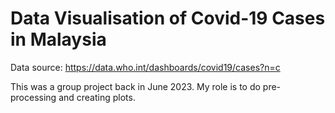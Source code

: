 # Data Visualisation of Covid-19 Cases in Malaysia

Data source: https://data.who.int/dashboards/covid19/cases?n=c 

This was a group project back in June 2023. My role is to do pre-processing and creating plots.

